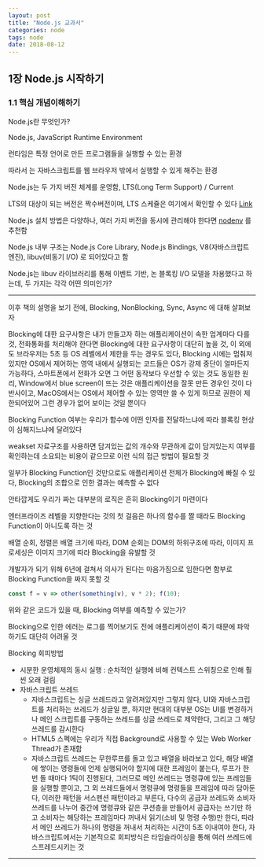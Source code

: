 ```yaml
---
layout: post
title: "Node.js 교과서"
categories: node
tags: node
date: 2018-08-12
---
```


## 1장 Node.js 시작하기

### 1.1 핵심 개념이해하기

Node.js란 무엇인가?

Node.js, JavaScript Runtime Environment

런타임은 특정 언어로 만든 프로그램들을 실행할 수 있는 환경

따라서 는 자바스크립트를 웹 브라우저 밖에서 실행할 수 있게 해주는 환경

Node.js는 두 가지 버전 체계를 운영함, LTS(Long Term Support) / Current

LTS의 대상이 되는 버전은 짝수버전이며, LTS 스케쥴은 여기에서 확인할 수 있다 [Link](https://github.com/nodejs/Release#release-schedule)

Node.js 설치 방법은 다양하나, 여러 가지 버전을 동시에 관리해야 한다면 [nodenv](https://github.com/nodenv/nodenv) 를 추천함

Node.js 내부 구조는 Node.js Core Library, Node.js Bindings, V8(자바스크립트 엔진), libuv(비동기 I/O) 로 되어있다고 함

Node.js는 libuv 라이브러리를 통해 이벤트 기반, 논 블록킹 I/O 모델을 차용했다고 하는데, 두 가지는 각각 어떤 의미인가?

---

이후 책의 설명을 보기 전에, Blocking, NonBlocking, Sync, Async 에 대해 살펴보자

Blocking에 대한 요구사항은 내가 만들고자 하는 애플리케이션이 속한 업계마다 다를 것, 전화통화를 처리해야 한다면 Blocking에 대한 요구사항이 대단히 높을 것, 이 외에도 브라우저는 5초 등 OS 레벨에서 제한을 두는 경우도 있다, Blocking 시에는 멈춰져있지만 OS에서 제어하는 영역 내에서 실행되는 코드들은 OS가 강제 중단이 얼마든지 가능하다, 스마트폰에서 전화가 오면 그 어떤 동작보다 우선할 수 있는 것도 동일한 원리, Window에서 blue screen이 뜨는 것은 애플리케이션을 잘못 만든 경우인 것이 다반사이고, MacOS에서는 OS에서 제어할 수 있는 영역만 쓸 수 있게 하므로 권한이 제한되어있어 그런 경우가 없어 보이는 것일 뿐이다

Blocking Function 여부는 우리가 함수에 어떤 인자를 전달하느냐에 따라 블록킹 현상이 심해지느냐에 달려있다

weakset 자료구조를 사용하면 담겨있는 값의 개수와 무관하게 값이 담겨있는지 여부를 확인하는데 소요되는 비용이 같으므로 이런 식의 접근 방법이 필요할 것

일부가 Blocking Function인 것만으로도 애플리케이션 전체가 Blocking에 빠질 수 있다, Blocking의 조합으로 인한 결과는 예측할 수 없다

안타깝게도 우리가 짜는 대부분의 로직은 흔히 Blocking이기 마련이다

엔터프라이즈 레벨을 지향한다는 것의 첫 걸음은 하나의 함수를 짤 때라도 Blocking Function이 아니도록 하는 것

배열 순회, 정렬은 배열 크기에 따라, DOM 순회는 DOM의 하위구조에 따라, 이미지 프로세싱은 이미지 크기에 따라 Blocking을 유발할 것

개발자가 되기 위해 6년에 걸쳐서 의사가 된다는 마음가짐으로 임한다면 함부로 Blocking Function을 짜지 못할 것

```javascript
const f = v => other(something(v), v * 2); f(10);
```

위와 같은 코드가 있을 때, Blocking 여부를 예측할 수 있는가?

Blocking으로 인한 에러는 로그를 찍어보기도 전에 애플리케이션이 죽기 때문에 파악하기도 대단히 어려울 것



Blocking 회피방법

- 시분한 운영체제의 동시 실행 : 순차적인 실행에 비해 컨텍스트 스위칭으로 인해 훨씬 오래 걸림
- 자바스크립트 쓰레드
  - 자바스크립트는 싱글 쓰레드라고 알려져있지만 그렇지 않다, UI와 자바스크립트를 처리하는 쓰레드가 싱글일 뿐, 하지만 현대의 대부분 OS는 UI를 변경하거나 메인 스크립트를 구동하는 쓰레드를 싱글 쓰레드로 제약한다, 그리고 그 해당 쓰레드를 감시한다
  - HTML5 스펙에는 우리가 직접 Background로 사용할 수 있는 Web Worker Thread가 존재함
  - 자바스크립트 쓰레드는 무한루프를 돌고 있고 배열을 바라보고 있다, 해당 배열에 쌓이는 명령들에 언제 실행되어야 할지에 대한 프레임이 붙는다, 루프가 한 번 돌 때마다 1틱이 진행된다, 그러므로 메인 쓰레드는 명령큐에 있는 프레임들을 실행할 뿐이고, 그 외 쓰레드들에서 명령큐에 명령들을 프레임에 따라 담아둔다, 이러한 패턴을 서스펜션 패턴이라고 부른다, 다수의 공급자 쓰레드와 소비자 쓰레드를 나누어 중간에 명령큐와 같은 쿠션층을 만들어서 공급자는 쓰기만 하고 소비자는 해당하는 프레임마다 꺼내서 읽기(소비 및 명령 수행)만 한다, 따라서 메인 쓰레드가 하나의 명령을 꺼내서 처리하는 시간이 5초 이내여야 한다, 자바스크립트에서는 기본적으로 회피방식은 타임슬라이싱을 통해 여러 쓰레드에 스프레드시키는 것

---